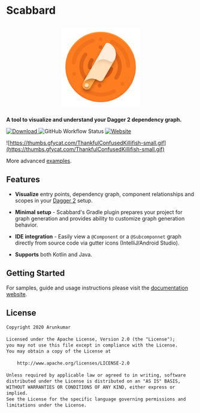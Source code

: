 
# Scabbard

<p align="center">
<img src="docs/images/scabbard-icon.png" 
width="210" hspace="10" vspace="10">
</p>

**A tool to visualize and understand your Dagger 2 dependency graph.**

[![Download](https://api.bintray.com/packages/arunkumar9t2/maven/scabbard-processor/images/download.svg) ](https://bintray.com/arunkumar9t2/maven/scabbard-processor/_latestVersion)![GitHub Workflow Status](https://img.shields.io/github/workflow/status/arunkumar9t2/scabbard/Build%20Workflow)
[![Website](https://img.shields.io/badge/documentation-%20-brightgreen.svg)](https://arunkumar9t2.github.io/scabbard/)


![https://thumbs.gfycat.com/ThankfulConfusedKillifish-small.gif](https://thumbs.gfycat.com/ThankfulConfusedKillifish-small.gif)


More advanced [examples](https://arunkumar9t2.github.io/scabbard/examples/).

## Features

* **Visualize** entry points, dependency graph, component relationships and scopes in your [Dagger 2](https://github.com/google/dagger) setup.

* **Minimal setup** - Scabbard's Gradle plugin prepares your project for graph generation and provides ability to customize graph generation behavior.

* **IDE integration** - Easily view a `@Component` or a `@Subcomponnet` graph directly from source code via gutter icons (IntelliJ/Android Studio).

* **Supports** both Kotlin and Java.

## Getting Started

For samples, guide and usage instructions please visit the [documentation website](https://arunkumar9t2.github.io/scabbard/).

## License

    Copyright 2020 Arunkumar

    Licensed under the Apache License, Version 2.0 (the "License");
    you may not use this file except in compliance with the License.
    You may obtain a copy of the License at

        http://www.apache.org/licenses/LICENSE-2.0

    Unless required by applicable law or agreed to in writing, software
    distributed under the License is distributed on an "AS IS" BASIS,
    WITHOUT WARRANTIES OR CONDITIONS OF ANY KIND, either express or implied.
    See the License for the specific language governing permissions and
    limitations under the License.